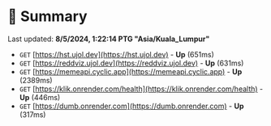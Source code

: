 # 📖 Summary
Last updated: **8/5/2024, 1:22:14 PTG "Asia/Kuala_Lumpur"**

- `GET` [https://hst.ujol.dev](https://hst.ujol.dev) - **Up** (651ms)
- `GET` [https://reddviz.ujol.dev](https://reddviz.ujol.dev) - **Up** (631ms)
- `GET` [https://memeapi.cyclic.app](https://memeapi.cyclic.app) - **Up** (2389ms)
- `GET` [https://klik.onrender.com/health](https://klik.onrender.com/health) - **Up** (446ms)
- `GET` [https://dumb.onrender.com](https://dumb.onrender.com) - **Up** (317ms)

